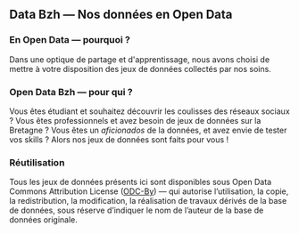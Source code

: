 <h2>Data Bzh — Nos données en Open Data</h2>
<h3>En Open Data — pourquoi ?</h3>
Dans une optique de partage et d'apprentissage, nous avons choisi de mettre à votre disposition des jeux de données collectés par nos soins.
<h3>Open Data Bzh — pour qui ?</h3>
Vous êtes étudiant et souhaitez découvrir les coulisses des réseaux sociaux ? Vous êtes professionnels et avez besoin de jeux de données sur la Bretagne ? Vous êtes un <em>aficionados</em> de la données, et avez envie de tester vos skills ? Alors nos jeux de données sont faits pour vous !
<h3>Réutilisation</h3>
Tous les jeux de données présents ici sont disponibles sous Open Data Commons Attribution License (<a href="http://opendatacommons.org/licenses/by/1.0/" target="_blank" rel="noopener noreferrer">ODC-By</a>) — qui autorise l’utilisation, la copie, la redistribution, la modification, la réalisation de travaux dérivés de la base de données, sous réserve d’indiquer le nom de l’auteur de la base de données originale.